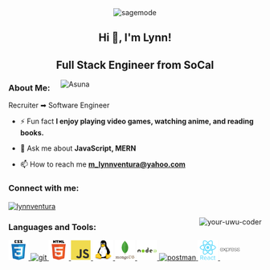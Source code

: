 <section align="center"><img alt="sagemode" src="https://media.tenor.com/41a133JDHAAAAAAC/naruto-shippuden-gif-sage-mode.gif">
<h1 align="center">Hi 👋, I'm Lynn!</h1>
<h2 align="center">Full Stack Engineer from SoCal</h2>
</section>
 
<img align="right" alt="Asuna" width="400" src="https://i.pinimg.com/originals/62/55/9d/62559ddae39f168993b3e866bd01cc67.gif">

<h3>About Me:</h3>
Recruiter ➡ Software Engineer

- ⚡ Fun fact **I enjoy playing video games, watching anime, and reading books.**

- 💬 Ask me about **JavaScript, MERN**

- 📫 How to reach me **m_lynnventura@yahoo.com**

<h3 align="left">Connect with me:</h3>
<p align="left">
<a href="https://linkedin.com/in/lynnventura" target="blank"><img align="center" src="https://raw.githubusercontent.com/rahuldkjain/github-profile-readme-generator/master/src/images/icons/Social/linked-in-alt.svg" alt="lynnventura" height="30" width="40" /></a>
</p>

<p><img align="right" src="https://github-readme-stats.vercel.app/api/top-langs?username=your-uwu-coder&show_icons=true&theme=synthwave&locale=en&layout=compact" alt="your-uwu-coder" /></p>

<h3 align="left">Languages and Tools:</h3>
<p align="left"> <a href="https://www.w3schools.com/css/" target="_blank" rel="noreferrer"> <img src="https://raw.githubusercontent.com/devicons/devicon/master/icons/css3/css3-original-wordmark.svg" alt="css3" width="40" height="40"/> </a> <a href="https://git-scm.com/" target="_blank" rel="noreferrer"> <img src="https://www.vectorlogo.zone/logos/git-scm/git-scm-icon.svg" alt="git" width="40" height="40"/> </a> <a href="https://www.w3.org/html/" target="_blank" rel="noreferrer"> <img src="https://raw.githubusercontent.com/devicons/devicon/master/icons/html5/html5-original-wordmark.svg" alt="html5" width="40" height="40"/> </a> <a href="https://developer.mozilla.org/en-US/docs/Web/JavaScript" target="_blank" rel="noreferrer"> <img src="https://raw.githubusercontent.com/devicons/devicon/master/icons/javascript/javascript-original.svg" alt="javascript" width="40" height="40"/> </a> <a href="https://www.linux.org/" target="_blank" rel="noreferrer"> <img src="https://raw.githubusercontent.com/devicons/devicon/master/icons/linux/linux-original.svg" alt="linux" width="40" height="40"/> </a> <a href="https://www.mongodb.com/" target="_blank" rel="noreferrer"> <img src="https://raw.githubusercontent.com/devicons/devicon/master/icons/mongodb/mongodb-original-wordmark.svg" alt="mongodb" width="40" height="40"/> </a> <a href="https://nodejs.org" target="_blank" rel="noreferrer"> <img src="https://raw.githubusercontent.com/devicons/devicon/master/icons/nodejs/nodejs-original-wordmark.svg" alt="nodejs" width="40" height="40"/> </a> <a href="https://postman.com" target="_blank" rel="noreferrer"> <img src="https://www.vectorlogo.zone/logos/getpostman/getpostman-icon.svg" alt="postman" width="40" height="40"/> </a> <a href="https://reactjs.org/" target="_blank" rel="noreferrer"> <img src="https://raw.githubusercontent.com/devicons/devicon/master/icons/react/react-original-wordmark.svg" alt="react" width="40" height="40"/> </a> <a href="https://expressjs.com" target="_blank" rel="noreferrer"> <img src="https://raw.githubusercontent.com/devicons/devicon/master/icons/express/express-original-wordmark.svg" alt="express" width="40" height="40"/> </a> </p>

